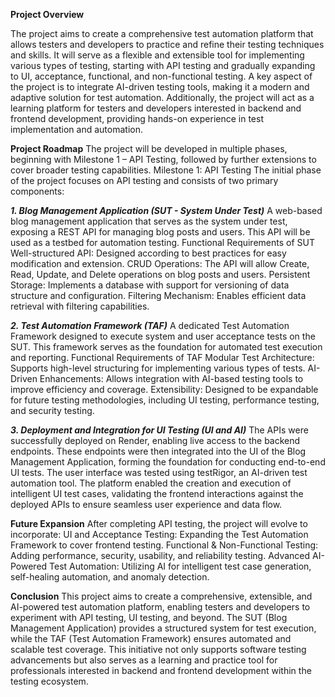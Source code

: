 **Project Overview**

The project aims to create a comprehensive test automation platform that allows testers and developers to practice and refine their testing techniques and skills. It will serve as a flexible and extensible tool for implementing various types of testing, starting with API testing and gradually expanding to UI, acceptance, functional, and non-functional testing. A key aspect of the project is to integrate AI-driven testing tools, making it a modern and adaptive solution for test automation.
Additionally, the project will act as a learning platform for testers and developers interested in backend and frontend development, providing hands-on experience in test implementation and automation.

**Project Roadmap**
The project will be developed in multiple phases, beginning with Milestone 1 – API Testing, followed by further extensions to cover broader testing capabilities.
Milestone 1: API Testing
The initial phase of the project focuses on API testing and consists of two primary components:

_**1. Blog Management Application (SUT - System Under Test)**_
A web-based blog management application that serves as the system under test, exposing a REST API for managing blog posts and users. This API will be used as a testbed for automation testing.
Functional Requirements of SUT
Well-structured API: Designed according to best practices for easy modification and extension.
CRUD Operations: The API will allow Create, Read, Update, and Delete operations on blog posts and users.
Persistent Storage: Implements a database with support for versioning of data structure and configuration.
Filtering Mechanism: Enables efficient data retrieval with filtering capabilities.

_**2. Test Automation Framework (TAF)**_
A dedicated Test Automation Framework designed to execute system and user acceptance tests on the SUT. This framework serves as the foundation for automated test execution and reporting.
Functional Requirements of TAF
Modular Test Architecture: Supports high-level structuring for implementing various types of tests.
AI-Driven Enhancements: Allows integration with AI-based testing tools to improve efficiency and coverage.
Extensibility: Designed to be expandable for future testing methodologies, including UI testing, performance testing, and security testing.

_**3. Deployment and Integration for UI Testing (UI and AI)**_
The APIs were successfully deployed on Render, enabling live access to the backend endpoints. These endpoints were then integrated into the UI of the Blog Management Application, forming the foundation for conducting end-to-end UI tests.
The user interface was tested using testRigor, an AI-driven test automation tool. The platform enabled the creation and execution of intelligent UI test cases, validating the frontend interactions against the deployed APIs to ensure seamless user experience and data flow.

**Future Expansion**
After completing API testing, the project will evolve to incorporate:
UI and Acceptance Testing: Expanding the Test Automation Framework to cover frontend testing.
Functional & Non-Functional Testing: Adding performance, security, usability, and reliability testing.
Advanced AI-Powered Test Automation: Utilizing AI for intelligent test case generation, self-healing automation, and anomaly detection.

**Conclusion**
This project aims to create a comprehensive, extensible, and AI-powered test automation platform, enabling testers and developers to experiment with API testing, UI testing, and beyond. The SUT (Blog Management Application) provides a structured system for test execution, while the TAF (Test Automation Framework) ensures automated and scalable test coverage.
This initiative not only supports software testing advancements but also serves as a learning and practice tool for professionals interested in backend and frontend development within the testing ecosystem.
